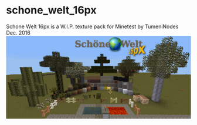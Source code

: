 # schone_welt_16px
Schone Welt 16px is a W.I.P. texture pack for Minetest by TumeniNodes Dec. 2016
![Preview](https://github.com/TumeniNodes/schone_welt_16px/blob/master/screenshot.png)
